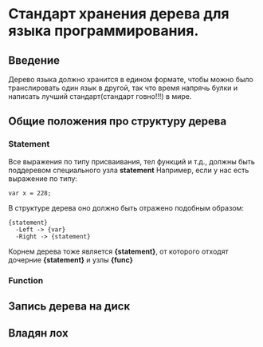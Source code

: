 # Стандарт хранения дерева для языка программирования.
## Введение 
Дерево языка должно хранится в едином формате, чтобы можно было транслировать один язык в другой, так что время напрячь булки и написать лучший стандарт(стандарт говно!!!) в мире.

## Общие положения про структуру дерева

### Statement 
Все выражения по типу присваивания, тел функций и т.д., должны быть поддеревом специального узла **statement** 
Например, если у нас есть выражение по типу:
~~~
var x = 228;
~~~
В структуре дерева оно должно быть отражено подобным образом:
~~~
{statement}
  -Left -> {var}
  -Right -> {statement}
~~~

Корнем дерева тоже является **{statement}**, от которого отходят дочерние **{statement}** и узлы **{func}**

### Function

## Запись дерева на диск

## Владян лох
